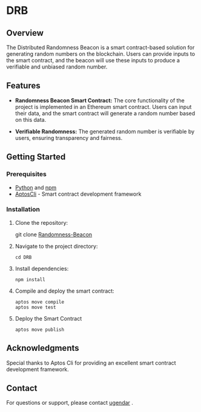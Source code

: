 # DRB

## Overview

The Distributed Randomness Beacon is a smart contract-based solution for generating random numbers on the blockchain. Users can provide inputs to the smart contract, and the beacon will use these inputs to produce a verifiable and unbiased random number.


## Features

- **Randomness Beacon Smart Contract:** The core functionality of the project is implemented in an Ethereum smart contract. Users can input their data, and the smart contract will generate a random number based on this data.

- **Verifiable Randomness:** The generated random number is verifiable by users, ensuring transparency and fairness.


## Getting Started

### Prerequisites

- [Python](https://www.python.org/) and [npm](https://www.npmjs.com/)
- [AptosCli](https://aptos.dev/en/build/cli) - Smart contract development framework

### Installation
1. Clone the repository:

   git clone [Randomness-Beacon](https://github.com/ugendar07/DRB.git)

2. Navigate to the project directory:
     
     ```cd DRB```

3. Install dependencies:

     ```npm install```

4. Compile and deploy the smart contract:

     ```
     aptos move compile
     aptos move test
     ```

5. Deploy the Smart Contract

     ```
     aptos move publish
     ```


## Acknowledgments
  Special thanks to Aptos Cli for providing an excellent smart contract development framework.
## Contact
For questions or support, please contact [ugendar](mailto:ugendar07@gmail.com) .



